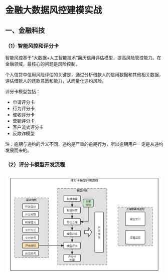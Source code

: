 # 金融大数据风控建模实战


## 一、金融科技
### （1）智能风控和评分卡

智能风控基于“大数据+人工智能技术”简历信用评估模型，提高风险管控能力。在金融领域，最核心的问题是风险控制。

个人信贷中信用风险评估的关键是，通过分析借款人的信用数据和其他相关数据，评估借款人的还款意愿和能力，从而量化违约风险。

评分卡模型包括：

- 申请评分卡
- 行为评分卡
- 催收评分卡
- 营销评分卡
- 客户流式评分卡
- 反欺诈模型

注：逾期与违约的含义不同，违约是严重的逾期行为，所以逾期用户一定是从违约发展而来的。

### （2）评分卡模型开发流程

![](https://github.com/WengSongxiu/MachineLearning/blob/master/image/%E8%AF%84%E5%88%86%E5%8D%A1%E6%A8%A1%E5%9E%8B%E7%9A%84%E5%BC%80%E5%8F%91%E6%B5%81%E7%A8%8B.png)



